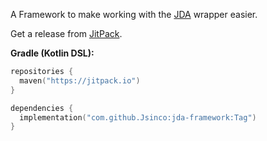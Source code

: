 A Framework to make working with the [JDA](https://github.com/discord-jda/JDA) wrapper easier.

Get a release from [JitPack](https://jitpack.io/#Jsinco/jda-framework).

**Gradle (Kotlin DSL):**
```kts
repositories {
  maven("https://jitpack.io")
}

dependencies {
  implementation("com.github.Jsinco:jda-framework:Tag")
}

```
